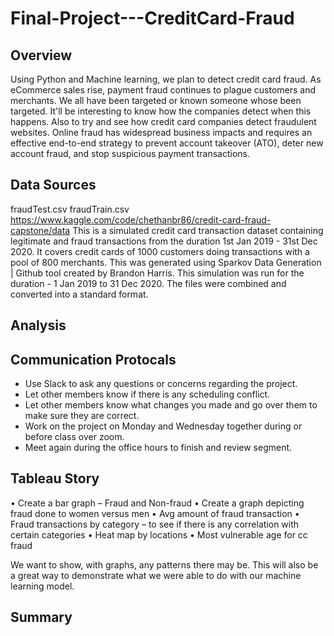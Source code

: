 # Final-Project---CreditCard-Fraud

## Overview 
Using Python and Machine learning, we plan to detect credit card fraud. As eCommerce sales rise, payment fraud continues to plague customers and merchants. We all have been targeted or known someone whose been targeted. It'll be interesting to know how the companies detect when this happens. Also to try and see how credit card companies detect fraudulent websites.
Online fraud has widespread business impacts and requires an effective end-to-end strategy to prevent account takeover (ATO), deter new account fraud, and stop suspicious payment transactions.

## Data Sources
fraudTest.csv
fraudTrain.csv
https://www.kaggle.com/code/chethanbr86/credit-card-fraud-capstone/data
This is a simulated credit card transaction dataset containing legitimate and fraud transactions from the duration 1st Jan 2019 - 31st Dec 2020. It covers credit cards of 1000 customers doing transactions with a pool of 800 merchants.
This was generated using Sparkov Data Generation | Github tool created by Brandon Harris. This simulation was run for the duration - 1 Jan 2019 to 31 Dec 2020. The files were combined and converted into a standard format.

## Analysis

## Communication Protocals 
* Use Slack to ask any questions or concerns regarding the project. 
* Let other members know if there is any scheduling conflict. 
* Let other members know what changes you made and go over them to make sure they are correct. 
* Work on the project on Monday and Wednesday together during or before class over zoom.
* Meet again during the office hours to finish and review segment.   

## Tableau Story

•	Create a bar graph – Fraud and Non-fraud
•	Create a graph depicting fraud done to women versus men
•	Avg amount of fraud transaction
•	Fraud transactions by category – to see if there is any correlation with certain categories
•	Heat map by locations
•	Most vulnerable age for cc fraud

We want to show, with graphs, any patterns there may be. This will also be a great way to demonstrate what we were able to do with our machine learning model.  


## Summary

